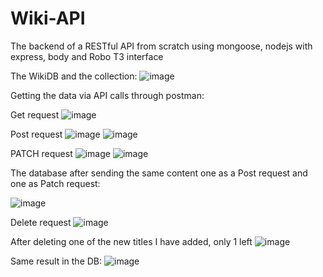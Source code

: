 # Wiki-API
The backend of a RESTful API from scratch using mongoose, nodejs with express, body and Robo T3 interface 

The WikiDB and the collection:
![image](https://user-images.githubusercontent.com/85099151/178783062-a0cd15ee-e87e-44aa-9509-aec19ee467f9.png)

Getting the data via API calls through postman:

Get request
![image](https://user-images.githubusercontent.com/85099151/178783443-7721a64a-f68a-417c-8c43-d366dfeb6569.png)

Post request
![image](https://user-images.githubusercontent.com/85099151/178784525-7e0aa30d-a1e4-4923-a26c-4716a19b745e.png)
![image](https://user-images.githubusercontent.com/85099151/178785146-f36838dc-ca19-4b16-8a09-071c500a061d.png)


PATCH request
![image](https://user-images.githubusercontent.com/85099151/178784891-d9274d28-4404-463e-8beb-442775664c53.png)
![image](https://user-images.githubusercontent.com/85099151/178785231-b4d90c8b-7505-4f2d-91ab-efa7d7aa8ddf.png)

The database after sending the same content one as a Post request and one as Patch request:

![image](https://user-images.githubusercontent.com/85099151/178785621-5c4774c8-fe7f-4c81-8bf9-46975192eb78.png)

Delete request
![image](https://user-images.githubusercontent.com/85099151/178786054-ca5806b2-5287-435e-88ee-fd2d98307e88.png)

After deleting one of the new titles I have added, only 1 left
![image](https://user-images.githubusercontent.com/85099151/178786169-564934ed-6e89-42a0-a75e-4fde4faac2f4.png)

Same result in the DB:
![image](https://user-images.githubusercontent.com/85099151/178786268-2bb85f03-102a-4898-a5be-d7423885013c.png)



